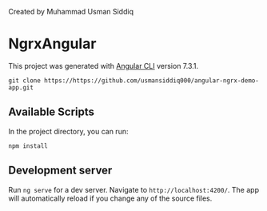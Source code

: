 Created by Muhammad Usman Siddiq

# NgrxAngular

This project was generated with [Angular CLI](https://github.com/angular/angular-cli) version 7.3.1.
```
git clone https://https://github.com/usmansiddiq000/angular-ngrx-demo-app.git
```
## Available Scripts

In the project directory, you can run: 

`npm install`

## Development server

Run `ng serve` for a dev server. Navigate to `http://localhost:4200/`. The app will automatically reload if you change any of the source files.

